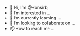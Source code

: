 - 👋 Hi, I’m @Honsirbj
- 👀 I’m interested in ...
- 🌱 I’m currently learning ...
- 💞️ I’m looking to collaborate on ...
- 📫 How to reach me ...

<!---
Honsirbj/Honsirbj is a ✨ special ✨ repository because its `README.md` (this file) appears on your GitHub profile.
You can click the Preview link to take a look at your changes.
--->
